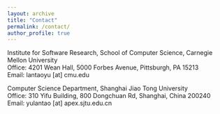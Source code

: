 ```yaml
---
layout: archive
title: "Contact"
permalink: /contact/
author_profile: true
---
```

Institute for Software Research, School of Computer Science, Carnegie Mellon University<br>
Office: 4201 Wean Hall, 5000 Forbes Avenue, Pittsburgh, PA 15213<br>
Email: lantaoyu [at] cmu.edu

Computer Science Department, Shanghai Jiao Tong University<br>
Office: 310 Yifu Building, 800 Dongchuan Rd, Shanghai, China 200240<br>
Email: yulantao [at] apex.sjtu.edu.cn

